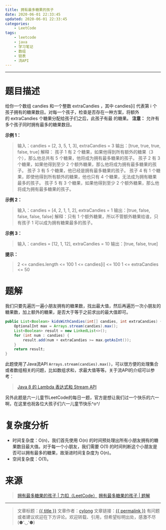 ```yaml
---
title: 拥有最多糖果的孩子
date: 2020-06-01 22:33:45
updated: 2020-06-01 22:33:45
categories:
    - LeetCode
tags:
    - leetcode
    - java
    - 学习笔记
    - 数组
    - 链表
    - 流API
---
```

---

# 题目描述

给你一个数组 candies 和一个整数 extraCandies ，其中 candies[i] 代表第 i 个孩子拥有的糖果数目。对每一个孩子，检查是否存在一种方案，将额外的 extraCandies 个糖果分配给孩子们之后，此孩子有最 的糖果。
**注意：** 允许有多个孩子同时拥有最多的糖果数目。

**示例 1：**
> 输入：candies = [2, 3, 5, 1, 3], extraCandies = 3
> 输出：[true, true, true, false, true]
> 解释：
> 孩子 1 有 2 个糖果，如果他得到所有额外的糖果（3个），那么他总共有 5 个糖果，他将成为拥有最多糖果的孩子。
> 孩子 2 有 3 个糖果，如果他得到至少 2 个额外糖果，那么他将成为拥有最多糖果的孩子。
> 孩子 3 有 5 个糖果，他已经是拥有最多糖果的孩子。
> 孩子 4 有 1 个糖果，即使他得到所有额外的糖果，他也只有 4 个糖果，无法成为拥有糖果最多的孩子。
> 孩子 5 有 3 个糖果，如果他得到至少 2 个额外糖果，那么他将成为拥有最多糖果的孩子。

**示例 2：**
> 输入：candies = [4, 2, 1, 1, 2], extraCandies = 1
> 输出：[true, false, false, false, false]
> 解释：只有 1 个额外糖果，所以不管额外糖果给谁，只有孩子 1 可以成为拥有糖果最多的孩子。

**示例 3：**
> 输入：candies = [12, 1, 12], extraCandies = 10
> 输出：[true, false, true]

**提示：**
> 2 <= candies.length <= 100
> 1 <= candies[i] <= 100
> 1 <= extraCandies <= 50

<!-- more -->

# 题解

我们只要先遍历一遍小朋友拥有的糖果数，找出最大值，然后再遍历一次小朋友的糖果数，加上额外的糖果，是否大于等于之前求出的最大值即可。

```java
public List<Boolean> kidsWithCandies(int[] candies, int extraCandies) {
    OptionalInt max = Arrays.stream(candies).max();
    List<Boolean> result = new LinkedList<>();
    for (int num : candies) {
        result.add(num + extraCandies >= max.getAsInt());
    }
    return result;
}
```

此题使用了Java流API `Arrays.stream(candies).max()`，可以很方便的处理集合或者数组相关的问题，比如数组求和，求最大值等等。关于流API的介绍可以参考：
> [Java 8 的 Lambda 表达式和 Stream API][3]

另外此题是六一儿童节LeetCode的每日一题，官方是想让我们过一个快乐的六一啊，在这里也祝各位大孩子们六一儿童节快乐\^o^/

# 复杂度分析

* 时间复杂度：O(n)，我们首先使用 O(n) 的时间预处理出所有小朋友拥有的糖果数目最大值。对于每一个小朋友，我们需要 O(1) 的时间判断这个小朋友是否可以拥有最多的糖果，故渐进时间复杂度为 O(n)。
* 空间复杂度：Ο(1)。

# 来源
> [拥有最多糖果的孩子 | 力扣（LeetCode）][1]
> [拥有最多糖果的孩子 | 题解][2]

---

> 文章标题：<a href='{{ permalink }}' title='{{ title }}' >{{ title }}</a>
> 文章作者：[cylong](http://www.cylong.com/about/ "cylong")
> 文章链接：<a href='{{ permalink }}' title='{{ title }}' >{{ permalink }}</a>
> 有问题或者建议欢迎在下方评论。欢迎转载、引用，但希望标明出处，感激不尽(●'◡'●)

[1]: https://leetcode-cn.com/problems/kids-with-the-greatest-number-of-candies/ "拥有最多糖果的孩子 | 力扣（LeetCode）"
[2]: https://leetcode-cn.com/problems/kids-with-the-greatest-number-of-candies/solution/yong-you-zui-duo-tang-guo-de-hai-zi-by-leetcode-so/ "拥有最多糖果的孩子 | 题解"
[3]: /blog/2019/03/18/lambda/ "Java 8 的 Lambda 表达式和 Stream API"
